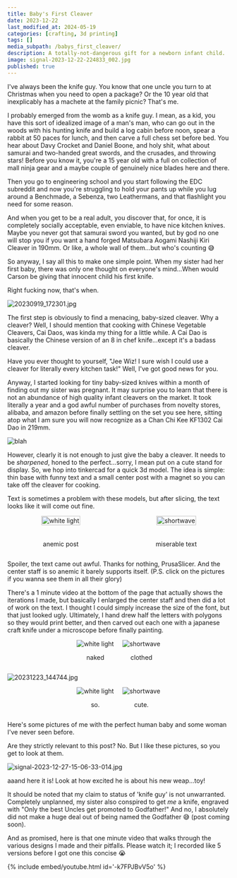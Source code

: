 ```yaml
---
title: Baby's First Cleaver
date: 2023-12-22
last_modified_at: 2024-05-19
categories: [crafting, 3d printing]
tags: []
media_subpath: /babys_first_cleaver/
description: A totally-not-dangerous gift for a newborn infant child.
image: signal-2023-12-22-224833_002.jpg
published: true
---
```


I've always been the knife guy. You know that one uncle you turn to at Christmas when you need to open a package? Or the 10 year old that inexplicably has a machete at the family picnic? That's me. 

I probably emerged from the womb as a knife guy. I mean, as a kid, you have this sort of idealized image of a man's man, who can go out in the woods with his hunting knife and build a log cabin before noon, spear a rabbit at 50 paces for lunch, and then carve a full chess set before bed. You hear about Davy Crocket and Daniel Boone, and holy shit, what about samurai and two-handed great swords, and the crusades, and throwing stars! Before you know it, you're a 15 year old with a full on collection of mall ninja gear and a maybe couple of genuinely nice blades here and there.

Then you go to engineering school and you start following the EDC subreddit and now you're struggling to hold your pants up while you lug around a Benchmade, a Sebenza, two Leathermans, and that flashlight you need for some reason. 

And when you get to be a real adult, you discover that, for once, it is completely socially acceptable, even enviable, to have nice kitchen knives. Maybe you never got that samurai sword you wanted, but by god no one will stop you if you want a hand forged Matsubara Aogami Nashiji Kiri Cleaver in 190mm. Or like, a whole wall of them...but who's counting &#x1F605;

So anyway, I say all this to make one simple point. When my sister had her first baby, there was only one thought on everyone's mind...When would Carson be giving that innocent child his first knife.

Right fucking now, that's when.

![20230919_172301.jpg](20230919_172301.jpg)

The first step is obviously to find a menacing, baby-sized cleaver. Why a cleaver? Well, I should mention that cooking with Chinese Vegetable Cleavers, Cai Daos, was kinda my thing for a little while. A Cai Dao is basically the Chinese version of an 8 in chef knife...except it's a badass cleaver. 

Have you ever thought to yourself, "Jee Wiz! I sure wish I could use a cleaver for literally every kitchen task!" Well, I've got good news for you.

Anyway, I started looking for tiny baby-sized knives within a month of finding out my sister was pregnant. It may surprise you to learn that there is not an abundance of high quality infant cleavers on the market. It took literally a year and a god awful number of purchases from novelty stores, alibaba, and amazon before finally settling on the set you see here, sitting atop what I am sure you will now recognize as a Chan Chi Kee KF1302 Cai Dao in 219mm.

<!-- https://www.amazon.com/gp/product/B0C2PD4GSG -->

![blah](signal-2023-12-22-224833_002.jpg)

However, clearly it is not enough to just give the baby a cleaver. It needs to be <i>sharpened</i>, honed to the perfect...sorry, I mean put on a cute stand for display. So, we hop into tinkercad for a quick 3d model. The idea is simple: thin base with funny text and a small center post with a magnet so you can take off the cleaver for cooking. 

Text is sometimes a problem with these models, but after slicing, the text looks like it will come out fine.

<style>
    .custom-grid-container {
        display: grid;
        grid-template-columns: 1fr 1fr;
        grid-template-rows: auto auto;
        gap: 20px;
        align-items: center;
        justify-items: center;
    }
    .custom-grid-container img {
        width: 100%;
        height: 100%;
        object-fit: cover;
    }
    .custom-grid-container .caption {
        text-align: center;
        align-self: start;
    }
</style>

<div class="custom-grid-container">
    <div>
        <img src="Screenshot+2024-05-18+170707.png" alt="white light">
    </div>
    <div>
        <img src="20231223_111252.jpg" alt="shortwave">
    </div>
    <div class="caption">
        <p>anemic post</p>
    </div>
    <div class="caption">
        <p>miserable text</p>
    </div>
</div>


Spoiler, the text came out awful. Thanks for nothing, PrusaSlicer. And the center staff is so anemic it barely supports itself. (P.S. click on the pictures if you wanna see them in all their glory) 

There's a 1 minute video at the bottom of the page that actually shows the iterations I made, but basically I enlarged the center staff and then did a lot of work on the text. I thought I could simply increase the size of the font, but that just looked ugly. Ultimately, I hand drew half the letters with polygons so they would print better, and then carved out each one with a japanese craft knife under a microscope before finally painting.


<div style="display: flex; justify-content: center; gap: 20px; align-items: center;">
  <div>
    <img src="20231223_144805.jpg" alt="white light" style="height: auto;">  
    <p style="text-align: center;">naked</p>   
  </div>
  <div>
    <img src="20231223_144856.jpg" alt="shortwave" style="height: auto;">
    <p style="text-align: center;">clothed</p>   
  </div>
</div>

![20231223_144744.jpg](20231223_144837.jpg)

<div style="display: flex; justify-content: center; gap: 20px; align-items: center;">
  <div>
    <img src="20231227_145713.jpg" alt="white light" style="height: auto;">  
    <p style="text-align: center;">so.</p>   
  </div>
  <div>
    <img src="20231227_145733.jpg" alt="shortwave" style="height: auto;">
    <p style="text-align: center;">cute.</p>   
  </div>
</div>

Here's some pictures of me with the perfect human baby and some woman I've never seen before. 

Are they strictly relevant to this post? No. But I like these pictures, so you get to look at them.

![signal-2023-12-27-15-06-33-014.jpg](signal-2023-12-27-15-06-33-014.jpg)

aaand here it is! Look at how excited he is about his new weap...toy!

It should be noted that my claim to status of 'knife guy' is not unwarranted. Completely unplanned, my sister also conspired to get <i>me</i> a knife, engraved with "Only the best Uncles get promoted to Godfather!" And no, I absolutely did not make a huge deal out of being named the Godfather &#x1F605; (post coming soon). 

And as promised, here is that one minute video that walks through the various designs I made and their pitfalls. Please watch it; I recorded like 5 versions before I got one this concise &#x1F62D;

{% include embed/youtube.html id='-k7FPJBvV5o' %}
